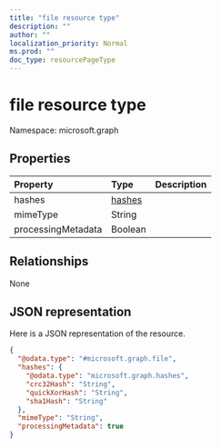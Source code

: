 ```yaml
---
title: "file resource type"
description: ""
author: ""
localization_priority: Normal
ms.prod: ""
doc_type: resourcePageType
---
```


# file resource type


Namespace: microsoft.graph



## Properties
|Property|Type|Description|
|:---|:---|:---|
|hashes|[hashes](../resources/hashes.md)||
|mimeType|String||
|processingMetadata|Boolean||

## Relationships
None

## JSON representation
Here is a JSON representation of the resource.
<!-- {
  "blockType": "resource",
  "@odata.type": "microsoft.graph.file"
}
-->
``` json
{
  "@odata.type": "#microsoft.graph.file",
  "hashes": {
    "@odata.type": "microsoft.graph.hashes",
    "crc32Hash": "String",
    "quickXorHash": "String",
    "sha1Hash": "String"
  },
  "mimeType": "String",
  "processingMetadata": true
}
```

